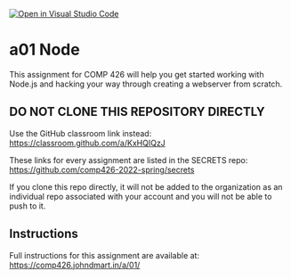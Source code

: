 [![Open in Visual Studio Code](https://classroom.github.com/assets/open-in-vscode-f059dc9a6f8d3a56e377f745f24479a46679e63a5d9fe6f495e02850cd0d8118.svg)](https://classroom.github.com/online_ide?assignment_repo_id=6944257&assignment_repo_type=AssignmentRepo)
# a01 Node

This assignment for COMP 426 will help you get started working with Node.js and hacking your way through creating a webserver from scratch. 

## DO NOT CLONE THIS REPOSITORY DIRECTLY

Use the GitHub classroom link instead: https://classroom.github.com/a/KxHQIQzJ

These links for every assignment are listed in the SECRETS repo: https://github.com/comp426-2022-spring/secrets

If you clone this repo directly, it will not be added to the organization as an individual repo associated with your account and you will not be able to push to it.

## Instructions

Full instructions for this assignment are available at: https://comp426.johndmart.in/a/01/
